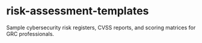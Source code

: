 # risk-assessment-templates
Sample cybersecurity risk registers, CVSS reports, and scoring matrices for GRC professionals.
